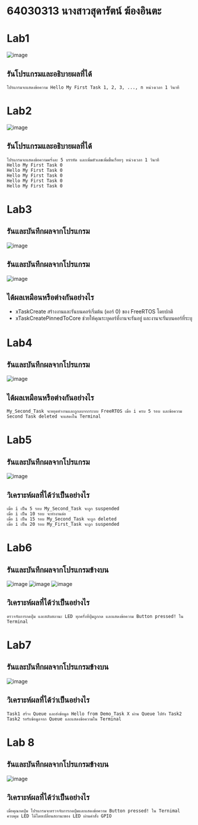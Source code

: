 # 64030313 นางสาวสุดารัตน์ ฆ้องอินตะ

# Lab1
![image](https://github.com/NamaoySudarat/ESP32-FreeRTOS-Intro/assets/115037574/ba1aab28-af7d-4252-b09d-4f4826935b33)
## รันโปรแกรมและอธิบายผลที่ได้
```
โปรแกรมจะแสดงข้อความ Hello My First Task 1, 2, 3, ..., n หน่วงเวลา 1 วินาที
```

# Lab2
![image](https://github.com/NamaoySudarat/ESP32-FreeRTOS-Intro/assets/115037574/50f54365-30b9-442f-9139-7f87a0aabf1b)

## รันโปรแกรมและอธิบายผลที่ได้
```
โปรแกรมจะแสดงข้อความครั้งละ 5 บรรทัด และเพิ่มตัวเลขเพิ่มขึ้นเรื่อยๆ หน่วงเวลา 1 วินาที
Hello My First Task 0
Hello My First Task 0
Hello My First Task 0
Hello My First Task 0
Hello My First Task 0
```

# Lab3

## รันและบันทึกผลจากโปรแกรม
![image](https://github.com/NamaoySudarat/ESP32-FreeRTOS-Intro/assets/115037574/8c36016c-a057-4074-8b8a-bcaf6c4ec969)

## รันและบันทึกผลจากโปรแกรม
![image](https://github.com/NamaoySudarat/ESP32-FreeRTOS-Intro/assets/115037574/b146f2d5-f4ca-4dd5-b230-33b754875ef7)

## ได้ผลเหมือนหรือต่างกันอย่างไร
- xTaskCreate สร้างงานและรันบนคอร์เริ่มต้น (คอร์ 0) ของ FreeRTOS โดยปกติ
- xTaskCreatePinnedToCore ช่วยให้คุณระบุคอร์ที่งานจะรันอยู่ และงานจะรันบนคอร์ที่ระบุ

# Lab4

## รันและบันทึกผลจากโปรแกรม
![image](https://github.com/NamaoySudarat/ESP32-FreeRTOS-Intro/assets/115037574/3b5b39ed-3866-4838-ad4f-60e164c73ce3)

## ได้ผลเหมือนหรือต่างกันอย่างไร
```
My_Second_Task จะหยุดทำงานและถูกลบจากระบบ FreeRTOS เมื่อ i ครบ 5 รอบ และข้อความ Second Task deleted จะแสดงใน Terminal
```

# Lab5

## รันและบันทึกผลจากโปรแกรม
![image](https://github.com/NamaoySudarat/ESP32-FreeRTOS-Intro/assets/115037574/b1205646-0095-4190-bc5b-46497982b90f)

## วิเคราะห์ผลที่ได้ว่าเป็นอย่างไร
```
เมื่อ i เป็น 5 รอบ My_Second_Task จะถูก suspended
เมื่อ i เป็น 10 รอบ จะทำงานต่อ
เมื่อ i เป็น 15 รอบ My_Second_Task จะถูก deleted
เมื่อ i เป็น 20 รอบ My_First_Task จะถูก suspended
```

# Lab6 

## รันและบันทึกผลจากโปรแกรมข้างบน
![image](https://github.com/NamaoySudarat/ESP32-FreeRTOS-Intro/assets/115037574/6b84ce1b-9d1b-4cc4-a58c-bf288a4d5483)
![image](https://github.com/NamaoySudarat/ESP32-FreeRTOS-Intro/assets/115037574/af98ae22-41ea-4975-a099-70f19e3aed65)
![image](https://github.com/NamaoySudarat/ESP32-FreeRTOS-Intro/assets/115037574/6b5d670c-8b6d-458d-b3d5-6255eedf0db7)

## วิเคราะห์ผลที่ได้ว่าเป็นอย่างไร
```
ตรวจจับการกดปุ่ม และสลับสถานะ LED ทุกครั้งที่ปุ่มถูกกด และแสดงข้อความ Button pressed! ใน Terminal
```

# Lab7

## รันและบันทึกผลจากโปรแกรมข้างบน
![image](https://github.com/NamaoySudarat/ESP32-FreeRTOS-Intro/assets/115037574/950c6e93-085e-47d6-bbfc-2e1452f27c7e)

## วิเคราะห์ผลที่ได้ว่าเป็นอย่างไร
```
Task1 สร้าง Queue และส่งข้อมูล Hello from Demo_Task X ผ่าน Queue ไปยัง Task2
Task2 รอรับข้อมูลจาก Queue และแสดงข้อความใน Terminal
```

# Lab 8

## รันและบันทึกผลจากโปรแกรมข้างบน
![image](https://github.com/NamaoySudarat/ESP32-FreeRTOS-Intro/assets/115037574/b33bf099-0127-453c-8f8c-363b817b137b)

## วิเคราะห์ผลที่ได้ว่าเป็นอย่างไร
```
เมื่อคุณกดปุ่ม โปรแกรมจะตรวจจับการกดปุ่มและแสดงข้อความ Button pressed! ใน Ternimal
ควบคุม LED ได้โดยเปลี่ยนสถานะของ LED ผ่านคำสั่ง GPIO
```
